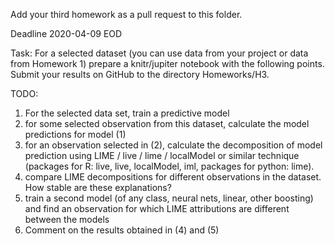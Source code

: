 Add your third homework as a pull request to this folder.

Deadline 2020-04-09 EOD


Task:
For a selected dataset (you can use data from your project or data from Homework 1) prepare a knitr/jupiter notebook with the following points.
Submit your results on GitHub to the directory Homeworks/H3.

TODO:

1. For the selected data set, train a predictive model
2. for some selected observation from this dataset, calculate the model predictions for model (1)
3. for an observation selected in (2), calculate the decomposition of model prediction using LIME / live / lime / localModel or similar technique (packages for R: live, live, localModel, iml, packages for python: lime).
4. compare LIME decompositions for different observations in the dataset. How stable are these explanations?
5. train a second model (of any class, neural nets, linear, other boosting) and find an observation for which LIME attributions are different between the models
6. Comment on the results obtained in (4) and (5)

